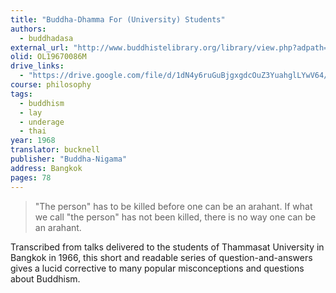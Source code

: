 ```yaml
---
title: "Buddha-Dhamma For (University) Students"
authors:
  - buddhadasa
external_url: "http://www.buddhistelibrary.org/library/view.php?adpath=31"
olid: OL19670086M
drive_links:
  - "https://drive.google.com/file/d/1dN4y6ruGuBjgxgdcOuZ3YuahglLYwV64/view?usp=drivesdk"
course: philosophy
tags:
  - buddhism
  - lay
  - underage
  - thai
year: 1968
translator: bucknell
publisher: "Buddha-Nigama"
address: Bangkok
pages: 78
---
```


> "The person" has to be killed before one can be an arahant. If what we call "the person" has not been killed, there is no way one can be an arahant.

Transcribed from talks delivered to the students of Thammasat University in Bangkok in 1966, this short and readable series of question-and-answers gives a lucid corrective to many popular misconceptions and questions about Buddhism.
